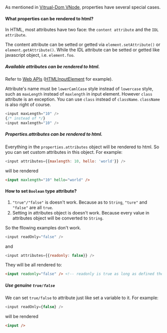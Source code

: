 As mentioned in [Vitrual-Dom VNode](https://github.com/Matt-Esch/virtual-dom/blob/master/docs/vnode.md), properties have several special cases.

#### What properties can be rendered to html?

In HTML, most attributes have two face: the `content attribute` and the `IDL attribute`.

The content attribute can be setted or getted via `element.setAttribute()` or `element.getAttribute()`. While the IDL attribute can be setted or getted like javascript object, i.e. `element.foo`.

##### Available attributes can be rendered to html.

Refer to [Web APIs](https://developer.mozilla.org/en-US/docs/Web/API) ([HTMLInputElement](https://developer.mozilla.org/en-US/docs/Web/API/HTMLInputElement) for example).

Attribute's name must be `lowerCamlCase` style instead of `lowercase` style, such as `maxLength` instead of `maxlength` in input element. However `class` attribute is an exception.
You can use `class` instead of `className`. `className` is also right of course.

```js
<input maxLength="10" />
{/* instead of */}
<input maxlength="10" />
```

##### Properties.attributes can be rendered to html.

Everything in the `properties.attributes` object will be rendered to html. So you can set custom attributes in this object.
For example:

```js
<input attributes={{maxlength: 10, hello: 'world'}} />
```

will be rendered

```html
<input maxlength="10" hello="world" />
```

#### How to set `Boolean` type attribute?

1. `"true"/"false"` is doesn't work. Because as to `String`, `"ture"` and `"false"` are all `true`.
2. Setting in attributes object is doesn't work. Because every value in attributes object will be converted to `String`.

So the fllowing examples don't work.

```js
<input readOnly="false" />
```

and

```js
<input attributes={{readonly: false}} />
```

They will be all rendered to:

```html
<input readonly="false" /> <!-- readonly is true as long as defined the attribute -->
```

##### Use genuine `true/false`

We can set `true/false` to attribute just like set a variable to it. For example:

```js
<input readOnly={false} />
```

will be rendered

```html
<input />
```
